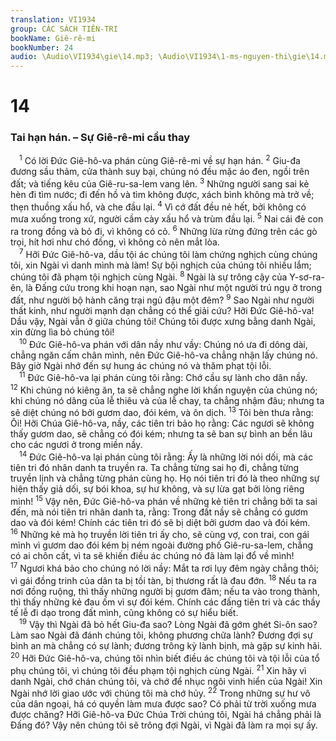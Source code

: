 ```yaml
---
translation: VI1934
group: CÁC SÁCH TIÊN-TRI
bookName: Giê-rê-mi 
bookNumber: 24
audio: \Audio\VI1934\gie\14.mp3; \Audio\VI1934\1-ms-nguyen-thi\gie\14.mp3
---
```


<div class="title"><h1>14</h1><h3>Tai hạn hán. – Sự Giê-rê-mi cầu thay</h3></div>
<span class="verse gie_14_1"> <sup>1</sup> Có lời Đức Giê-hô-va phán cùng Giê-rê-mi về sự hạn hán. </span>
<span class="verse gie_14_2"><sup>2</sup> Giu-đa đương sầu thảm, cửa thành suy bại, chúng nó đều mặc áo đen, ngồi trên đất; và tiếng kêu của Giê-ru-sa-lem vang lên. </span>
<span class="verse gie_14_3"><sup>3</sup> Những người sang sai kẻ hèn đi tìm nước; đi đến hồ và tìm không được, xách bình không mà trở về; thẹn thuồng xấu hổ, và che đầu lại. </span>
<span class="verse gie_14_4"><sup>4</sup> Vì cớ đất đều nẻ hết, bởi không có mưa xuống trong xứ, người cầm cày xấu hổ và trùm đầu lại. </span>
<span class="verse gie_14_5"><sup>5</sup> Nai cái đẻ con ra trong đồng và bỏ đi, vì không có cỏ. </span>
<span class="verse gie_14_6"><sup>6</sup> Những lừa rừng đứng trên các gò trọi, hít hơi như chó đồng, vì không cỏ nên mắt lòa. <br/></span>
<span class="verse gie_14_7"> <sup>7</sup> Hỡi Đức Giê-hô-va, dầu tội ác chúng tôi làm chứng nghịch cùng chúng tôi, xin Ngài vì danh mình mà làm! Sự bội nghịch của chúng tôi nhiều lắm; chúng tôi đã phạm tội nghịch cùng Ngài. </span>
<span class="verse gie_14_8"><sup>8</sup> Ngài là sự trông cậy của Y-sơ-ra-ên, là Đấng cứu trong khi hoạn nạn, sao Ngài như một người trú ngụ ở trong đất, như người bộ hành căng trại ngủ đậu một đêm? </span>
<span class="verse gie_14_9"><sup>9</sup> Sao Ngài như người thất kinh, như người mạnh dạn chẳng có thể giải cứu? Hỡi Đức Giê-hô-va! Dầu vậy, Ngài vẫn ở giữa chúng tôi! Chúng tôi được xưng bằng danh Ngài, xin đừng lìa bỏ chúng tôi! <br/></span>
<span class="verse gie_14_10"> <sup>10</sup> Đức Giê-hô-va phán với dân nầy như vầy: Chúng nó ưa đi dông dài, chẳng ngăn cấm chân mình, nên Đức Giê-hô-va chẳng nhận lấy chúng nó. Bây giờ Ngài nhớ đến sự hung ác chúng nó và thăm phạt tội lỗi. <br/></span>
<span class="verse gie_14_11"> <sup>11</sup> Đức Giê-hô-va lại phán cùng tôi rằng: Chớ cầu sự lành cho dân nầy. </span>
<span class="verse gie_14_12"><sup>12</sup> Khi chúng nó kiêng ăn, ta sẽ chẳng nghe lời khấn nguyện của chúng nó; khi chúng nó dâng của lễ thiêu và của lễ chay, ta chẳng nhậm đâu; nhưng ta sẽ diệt chúng nó bởi gươm dao, đói kém, và ôn dịch. </span>
<span class="verse gie_14_13"><sup>13</sup> Tôi bèn thưa rằng: Ôi! Hỡi Chúa Giê-hô-va, nầy, các tiên tri bảo họ rằng: Các ngươi sẽ không thấy gươm dao, sẽ chẳng có đói kém; nhưng ta sẽ ban sự bình an bền lâu cho các ngươi ở trong miền nầy. <br/></span>
<span class="verse gie_14_14"> <sup>14</sup> Đức Giê-hô-va lại phán cùng tôi rằng: Ấy là những lời nói dối, mà các tiên tri đó nhân danh ta truyền ra. Ta chẳng từng sai họ đi, chẳng từng truyền lịnh và chẳng từng phán cùng họ. Họ nói tiên tri đó là theo những sự hiện thấy giả dối, sự bói khoa, sự hư không, và sự lừa gạt bởi lòng riêng mình! </span>
<span class="verse gie_14_15"><sup>15</sup> Vậy nên, Đức Giê-hô-va phán về những kẻ tiên tri chẳng bởi ta sai đến, mà nói tiên tri nhân danh ta, rằng: Trong đất nầy sẽ chẳng có gươm dao và đói kém! Chính các tiên tri đó sẽ bị diệt bởi gươm dao và đói kém. </span>
<span class="verse gie_14_16"><sup>16</sup> Những kẻ mà họ truyền lời tiên tri ấy cho, sẽ cùng vợ, con trai, con gái mình vì gươm dao đói kém bị ném ngoài đường phố Giê-ru-sa-lem, chẳng có ai chôn cất, vì ta sẽ khiến điều ác chúng nó đã làm lại đổ về mình! </span>
<span class="verse gie_14_17"><sup>17</sup> Ngươi khá bảo cho chúng nó lời nầy: Mắt ta rơi lụy đêm ngày chẳng thôi; vì gái đồng trinh của dân ta bị tồi tàn, bị thương rất là đau đớn. </span>
<span class="verse gie_14_18"><sup>18</sup> Nếu ta ra nơi đồng ruộng, thì thấy những người bị gươm đâm; nếu ta vào trong thành, thì thấy những kẻ đau ốm vì sự đói kém. Chính các đấng tiên tri và các thầy tế lễ đi dạo trong đất mình, cũng không có sự hiểu biết. <br/></span>
<span class="verse gie_14_19"> <sup>19</sup> Vậy thì Ngài đã bỏ hết Giu-đa sao? Lòng Ngài đã gớm ghét Si-ôn sao? Làm sao Ngài đã đánh chúng tôi, không phương chữa lành? Đương đợi sự bình an mà chẳng có sự lành; đương trông kỳ lành bịnh, mà gặp sự kinh hãi. </span>
<span class="verse gie_14_20"><sup>20</sup> Hỡi Đức Giê-hô-va, chúng tôi nhìn biết điều ác chúng tôi và tội lỗi của tổ phụ chúng tôi, vì chúng tôi đều phạm tội nghịch cùng Ngài. </span>
<span class="verse gie_14_21"><sup>21</sup> Xin hãy vì danh Ngài, chớ chán chúng tôi, và chớ để nhục ngôi vinh hiển của Ngài! Xin Ngài nhớ lời giao ước với chúng tôi mà chớ hủy. </span>
<span class="verse gie_14_22"><sup>22</sup> Trong những sự hư vô của dân ngoại, há có quyền làm mưa được sao? Có phải từ trời xuống mưa được chăng? Hỡi Giê-hô-va Đức Chúa Trời chúng tôi, Ngài há chẳng phải là Đấng đó? Vậy nên chúng tôi sẽ trông đợi Ngài, vì Ngài đã làm ra mọi sự ấy. <br/></span>
